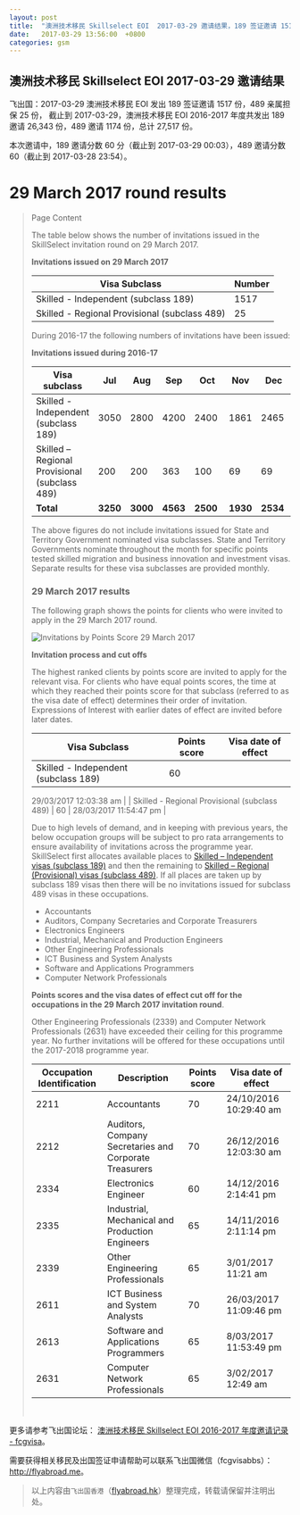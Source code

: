 ```yaml
---
layout: post
title:  "澳洲技术移民 Skillselect EOI  2017-03-29 邀请结果，189 签证邀请 1517 份，489 亲属担保 25 份"
date:   2017-03-29 13:56:00  +0800
categories: gsm
---
```


## 澳洲技术移民 Skillselect EOI  2017-03-29 邀请结果

飞出国：2017-03-29 澳洲技术移民 EOI 发出 189 签证邀请 1517 份，489 亲属担保 25 份，
截止到 2017-03-29，澳洲技术移民 EOI 2016-2017 年度共发出 189 邀请 26,343 份，489 邀请 1174 份，总计 27,517 份。

本次邀请中，189 邀请分数 60 分（截止到 2017-03-29 00:03），489 邀请分数 60（截止到 2017-03-28 23:54）。

# 29 March 2017 round results
> <!--Page content-->
> Page Content
> 
> ​​​​​​​​​​The table below shows the number of invitations issued in the SkillSelect invitation round on&nbsp;29 March 2017.
> 
> **Invitations issued on&nbsp;29 March 2017**
> 
> | Visa Subclass | Number |
> | --- | --- |
> | Skilled - Independent (subclass 189) | 1517 |
> | Skilled - Regional Provisional (subclass 489) | 25 |
> 
> During 2016-17 the following numbers of invitations have been issued:
> 
> **Invitations issued during 2016-17**
> 
> | Visa subclass | Jul | Aug | Sep | Oct | Nov | Dec | Jan | Feb | Mar | Apr | May | June | Total |
> | --- | --- | --- | --- | --- | --- | --- | --- | --- | --- | --- | --- | --- | --- |
> | Skilled - Independent (subclass 189) | 3050 | 2800 | 4200 | 2400&nbsp; | 1861 | 2465&nbsp; | 2016 | 2397 | 5154 | 0 | 0 | 0 | 26,343 |
> | Skilled – Regional Provisional (subclass 489) | 200 | 200 | 363 | 100 | 69 | 69 | 44 | 55 | 74 | 0 | 0 | 0 | 1174 |
> | **Total** | **3250** | **3000** | **4563** | **2500** | **1930** | **2534** | **2060** | **2452** | **5228** | **0** | **0** | **0** | **27,517** |
> 
> The above figures do not include invitations issued for State and Territory Government nominated visa subclasses. State and Territory Governments nominate throughout the month for specific points tested skilled migration and business innovation and investment visas. Separate results for these visa subclasses are provided monthly.
> 
> ### 29&nbsp;March 2017 results
> 
> The following graph shows the points for clients who were invited to apply in the&nbsp;29 March 2017 round.
> 
> ![Invitations by Points Score 29 March 2017](https://www.border.gov.au/WorkinginAustralia/PublishingImages/29-march-2017-skillselect.jpg)
> 
> **Invitation process and cut offs**
> 
> The highest ranked clients by points score are invited to apply for the relevant visa. For clients who have equal points scores, the time at which they reached their points score for that subclass (referred to as the visa date of effect) determines their order of invitation. Expressions of Interest with earlier dates of effect are invited before later dates.
> 
> | Visa Subclass | Points score | Visa date of effect |
> | --- | --- | --- |
> | Skilled - Independent (subclass 189) | 60 | 
> 29/03/2017 12:03:38 am
>  |
> | Skilled - Regional Provisional (subclass 489) | 60 | 28/03/2017 11:54:47 pm |
> 
> Due to high levels of demand, and in keeping with previous years, the below occupation groups will be subject to pro rata arrangements to ensure availability of invitations across the programme year. SkillSelect first allocates available places to  [Skilled – Independent visas (subclass 189)](/Trav/Visa-1/189-) and then the remaining to  [Skilled – Regional (Provisional) visas (subclass 489)](/Trav/Visa-1/489-). If all places are taken up by subclass 189 visas then there will be no invitations issued for subclass 489 visas in these occupations.
> 
> - Accountants
> - Auditors, Company Secretaries and Corporate Treasurers
> - Electronics Engineers
> - Industrial, Mechanical and Production Engineers
> - Other Engineering Professionals
> - ICT Business and System Analysts
> - Software and Applications Programmers
> - Computer Network Professionals 
> 
> **Points scores and the visa dates of effect cut off for the occupations in the&nbsp;29 March 2017 invitation round**.
> 
> Other Engineering Professionals (2339) and Computer Network Professionals (2631) have exceeded their ceiling for this programme year. No further invitations will be offered for these occupations until the 2017-2018 programme year.
> 
> | Occupation Identification | Description | Points score | Visa date of effect |
> | --- | --- | --- | --- |
> | 2211 | Accountants | 70 | 24/10/2016 10:29:40 am |
> | 2212 | Auditors, Company Secretaries and Corporate Treasurers | 70 | 26/12/2016 12:03:30 am |
> | 2334 | Electronics Engineer | 60 | 14/12/2016 2:14:41 pm |
> | 2335 | Industrial, Mechanical and Production Engineers | 65 | 14/11/2016 2:11:14 pm |
> | 2339 | Other Engineering Professionals | 65 | 3/01/2017 11:21 am |
> | 2611 | ICT Business and ​System Analysts | 70 | 26/03/2017&nbsp; 11:09:46 pm |
> | 2613 | Software and Applications Programmers | 65 | 8/03/2017 11:53:49 pm |
> | 2631 | Computer Network Professionals | 65 | 3/02/2017 12:49 am |
> 
> ​ 

更多请参考飞出国论坛： [澳洲技术移民 Skillselect EOI 2016-2017 年度邀请记录 - fcgvisa](http://bbs.fcgvisa.com/t/skillselect-eoi-2016-2017/17031)。

需要获得相关移民及出国签证申请帮助可以联系飞出国微信（fcgvisabbs）： <a href="http://flyabroad.me/contact" target="_blank">http://flyabroad.me</a>。

> 以上内容由`飞出国香港`（<a href="http://flyabroad.hk/" target="_blank">flyabroad.hk</a>）整理完成，转载请保留并注明出处。

